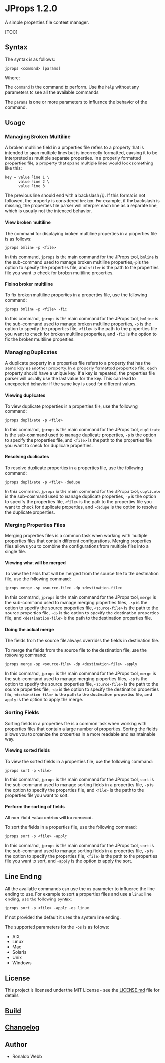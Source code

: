 # JProps 1.2.0

A simple properties file content manager.

[TOC]

## Syntax

The syntax is as follows:

``` 
jprops <command> [params]
```

Where:

The `command` is the command to perform. Use the `help` without any parameters to see all the available commands.

The `params` is one or more parameters to influence the behavior of the command.

## Usage

### Managing Broken Multiline

A broken multiline field in a properties file refers to a property that is intended to span multiple lines but is incorrectly formatted, causing it to be interpreted as multiple separate properties.  In a properly formatted properties file, a property that spans multiple lines would look something like this:

```properties
key = value line 1 \
      value line 2 \
      value line 3
```

The previous line should end with a backslash *(\\)*.  If this format is not followed, the property is considered `broken`. For example, if the backslash is missing, the properties file parser will interpret each line as a separate line, which is usually not the intended behavior.

#### View broken multiline

The command for displaying broken multiline properties in a properties file is as follows:

```
jprops bmline -p <file>
```

In this command, `jprops` is the main command for the JProps tool, `bmline` is the sub-command used to manage broken multiline properties,`-p`is the option to specify the properties file, and `<file>` is the path to the properties file you want to check for broken multiline properties.

#### Fixing broken multiline

To fix broken multiline properties in a properties file, use the following command:

```
jprops bmline -p <file> -fix
```

In this command, `jprops` is the main command for the JProps tool, `bmline` is the sub-command used to manage broken multiline properties, `-p` is the option to specify the properties file, `<file>` is the path to the properties file you want to check for broken multiline properties, and `-fix` is the option to fix the broken multiline properties.

### Managing Duplicates

A duplicate property in a properties file refers to a property that has the same key as another property.  In a properly formatted properties file, each property should have a unique key.  If a key is repeated, the properties file parser will usually use the last value for the key.  This can lead to unexpected behavior if the same key is used for different values.

#### Viewing duplicates

To view duplicate properties in a properties file, use the following command:

```
jprops duplicate -p <file>
```

In this command, `jprops` is the main command for the JProps tool, `duplicate` is the sub-command used to manage duplicate properties, `-p` is the option to specify the properties file, and `<file>` is the path to the properties file you want to check for duplicate properties.

#### Resolving duplicates

To resolve duplicate properties in a properties file, use the following command:

```
jprops duplicate -p <file> -dedupe
```

In this command, `jprops` is the main command for the JProps tool, `duplicate` is the sub-command used to manage duplicate properties, `-p` is the option to specify the properties file, `<file>` is the path to the properties file you want to check for duplicate properties, and `-dedupe` is the option to resolve the duplicate properties.

### Merging Properties Files

Merging properties files is a common task when working with multiple properties files that contain different configurations.  Merging properties files allows you to combine the configurations from multiple files into a single file.

#### Viewing what will be merged

To view the fields that will be merged from the source file to the destination file, use the following command:

```
jprops merge -sp <source-file> -dp <destination-file>
```

In this command, `jprops` is the main command for the JProps tool, `merge` is the sub-command used to manage merging properties files, `-sp` is the option to specify the source properties file, `<source-file>` is the path to the source properties file, `-dp` is the option to specify the destination properties file, and `<destination-file>` is the path to the destination properties file.

#### Doing the actual merge

The fields from the source file always overrides the fields in destination file.

To merge the fields from the source file to the destination file, use the following command:

```
jprops merge -sp <source-file> -dp <destination-file> -apply
```

In this command, `jprops` is the main command for the JProps tool, `merge` is the sub-command used to manage merging properties files, `-sp` is the option to specify the source properties file, `<source-file>` is the path to the source properties file, `-dp` is the option to specify the destination properties file, `<destination-file>` is the path to the destination properties file, and `-apply` is the option to apply the merge.

### Sorting Fields

Sorting fields in a properties file is a common task when working with properties files that contain a large number of properties.  Sorting the fields allows you to organize the properties in a more readable and maintainable way.

#### Viewing sorted fields

To view the sorted fields in a properties file, use the following command:

```
jprops sort -p <file>
```

In this command, `jprops` is the main command for the JProps tool, `sort` is the sub-command used to manage sorting fields in a properties file, `-p` is the option to specify the properties file, and `<file>` is the path to the properties file you want to sort.

#### Perform the sorting of fields

All non-field-value entries will be removed.

To sort the fields in a properties file, use the following command:

```
jprops sort -p <file> -apply 
```

In this command, `jprops` is the main command for the JProps tool, `sort` is the sub-command used to manage sorting fields in a properties file, `-p` is the option to specify the properties file, `<file>` is the path to the properties file you want to sort, and `-apply` is the option to apply the sort.

## Line Ending

All the available commands can use the `os` parameter to influence the line ending to use. For example to sort a properties files and use a `linux` line ending, use the following syntax:

```
jprops sort -p <file> -apply -os linux
```

If not provided the default it uses the system line ending.

The supported parameters for the `-os` is as follows:

* AIX 
* Linux
* Mac
* Solaris
* Unix
* Windows

## License

This project is licensed under the MIT License - see the [LICENSE.md](LICENSE.md) file for details

## [Build](BUILD.md)

## [Changelog](CHANGELOG.md)

## Author

* Ronaldo Webb
